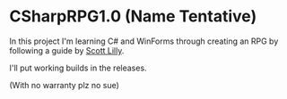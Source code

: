 # CSharpRPG1.0 (Name Tentative)
In this project I'm learning C# and WinForms through creating an RPG by following a guide by [Scott Lilly](https://scottlilly.com/learn-c-by-building-a-simple-rpg-index/).

I'll put working builds in the releases.

(With no warranty plz no sue)
